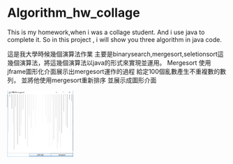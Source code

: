# Algorithm_hw_collage
This is my homework,when i was a collage student. 
And i use java to complete it.
So in this project ,
i will show you three algorithm in java code.

這是我大學時候幾個演算法作業
主要是binarysearch,mergesort,seletionsort這幾個演算法，將這幾個演算法以java的形式來實現並運用。
Mergesort
使用jframe圖形化介面展示出mergesort運作的過程
給定100個亂數產生不重複數的數列，
並將他使用mergesort重新排序
並展示成圖形介面

<img src="https://github.com/KuanChunChen/Algorithm_hw_collage/blob/master/mergesort_1.png" width="30%" height="30%">
 
